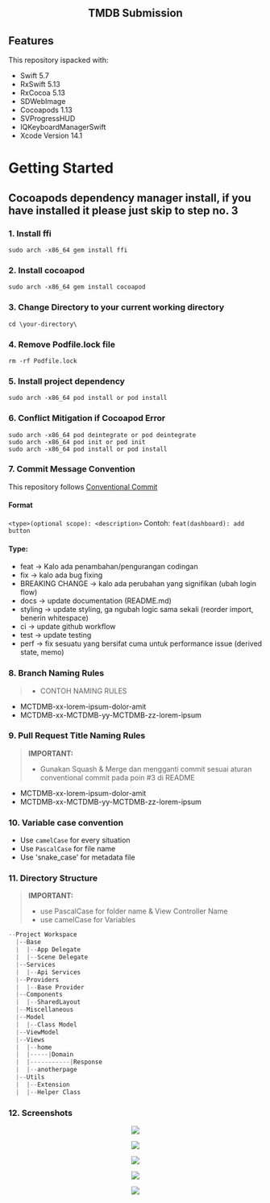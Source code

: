 <div align="center">
  <h2>TMDB Submission</h2>
</div>

## Features

This repository ispacked with:

-   Swift 5.7
-   RxSwift 5.13
-   RxCocoa 5.13
-   SDWebImage
-   Cocoapods 1.13
-   SVProgressHUD
-   IQKeyboardManagerSwift
-   Xcode Version 14.1

# Getting Started

## Cocoapods dependency manager install, if you have installed it please just skip to step no. 3

### 1. Install ffi

```
sudo arch -x86_64 gem install ffi
```
### 2. Install cocoapod

```
sudo arch -x86_64 gem install cocoapod
```
### 3. Change Directory to your current working directory

```
cd \your-directory\
```
### 4. Remove Podfile.lock file

```
rm -rf Podfile.lock
```

### 5. Install project dependency

```
sudo arch -x86_64 pod install or pod install
```

### 6. Conflict Mitigation if Cocoapod Error

```
sudo arch -x86_64 pod deintegrate or pod deintegrate
sudo arch -x86_64 pod init or pod init
sudo arch -x86_64 pod install or pod install
```

### 7. Commit Message Convention

This repository follows [Conventional Commit](https://www.conventionalcommits.org/en/v1.0.0/)
#### Format
`<type>(optional scope): <description>`
Contoh: `feat(dashboard): add button`

#### Type:

- feat → Kalo ada penambahan/pengurangan codingan
- fix → kalo ada bug fixing
- BREAKING CHANGE → kalo ada perubahan yang signifikan (ubah login flow)
- docs → update documentation (README.md)
- styling → update styling, ga ngubah logic sama sekali (reorder import, benerin whitespace)
- ci → update github workflow
- test → update testing
- perf → fix sesuatu yang bersifat cuma untuk performance issue (derived state, memo)

### 8. Branch Naming Rules
> - CONTOH NAMING RULES 

- MCTDMB-xx-lorem-ipsum-dolor-amit
- MCTDMB-xx-MCTDMB-yy-MCTDMB-zz-lorem-ipsum

### 9. Pull Request Title Naming Rules
> **IMPORTANT:**
> - Gunakan Squash & Merge dan mengganti commit sesuai aturan conventional commit pada poin #3 di README

- MCTDMB-xx-lorem-ipsum-dolor-amit
- MCTDMB-xx-MCTDMB-yy-MCTDMB-zz-lorem-ipsum

### 10. Variable case convention
- Use `camelCase` for every situation
- Use `PascalCase` for file name
- Use 'snake_case' for metadata file

### 11. Directory Structure
> **IMPORTANT:**
> - use PascalCase for folder name & View Controller Name
> - use camelCase for Variables
```js
--Project Workspace
  |--Base
  |  |--App Delegate
  |  |--Scene Delegate
  |--Services
  |  |--Api Services
  |--Providers
  |  |--Base Provider
  |--Components
  |  |--SharedLayout
  |--Miscellaneous
  |--Model
  |  |--Class Model
  |--ViewModel
  |--Views
  |  |--home
  |  |-----|Domain
  |  |-----------|Response
  |  |--anotherpage
  |--Utils
  |  |--Extension
  |  |--Helper Class
```
### 12. Screenshots

<p align="center">
  <img src="https://github.com/pitydevil/TMDB-Submission/blob/main/Images/s1.png">
</p>
<p align="center">
  <img src="https://github.com/pitydevil/TMDB-Submission/blob/main/Images/s2.png">
</p>
<p align="center">
  <img src="https://github.com/pitydevil/TMDB-Submission/blob/main/Images/s3.png">
</p>
<p align="center">
  <img src="https://github.com/pitydevil/TMDB-Submission/blob/main/Images/s4.png">
</p>
<p align="center">
  <img src="https://github.com/pitydevil/TMDB-Submission/blob/main/Images/s5.png">
</p>
